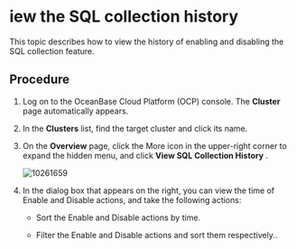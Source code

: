 # iew the SQL collection history

This topic describes how to view the history of enabling and disabling the SQL collection feature.

## Procedure

1. Log on to the OceanBase Cloud Platform (OCP) console. The **Cluster** page automatically appears.

2. In the **Clusters** list, find the target cluster and click its name.

3. On the **Overview** page, click the More icon in the upper-right corner to expand the hidden menu, and click **View SQL Collection History** .

   ![10261659](https://help-static-aliyun-doc.aliyuncs.com/assets/img/en-US/9993306461/p344170.png)

4. In the dialog box that appears on the right, you can view the time of Enable and Disable actions, and take the following actions:

   * Sort the Enable and Disable actions by time.

   * Filter the Enable and Disable actions and sort them respectively..
